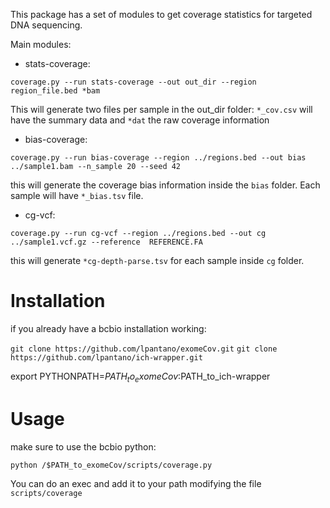 This package has a set of modules to get coverage statistics for targeted DNA sequencing.

Main modules:

* stats-coverage:  

`coverage.py --run stats-coverage --out out_dir --region region_file.bed *bam`

This will generate two files per sample in the out_dir folder:
`*_cov.csv` will have the summary data and `*dat` the raw coverage information 

* bias-coverage: 

`coverage.py --run bias-coverage --region ../regions.bed --out bias ../sample1.bam --n_sample 20 --seed 42`

this will generate the coverage bias information inside the `bias` folder. Each sample
will have `*_bias.tsv` file.

* cg-vcf:

`coverage.py --run cg-vcf --region ../regions.bed --out cg ../sample1.vcf.gz --reference  REFERENCE.FA`

this will generate `*cg-depth-parse.tsv` for each sample inside `cg` folder.


# Installation

if you already have a bcbio installation working:

`git clone https://github.com/lpantano/exomeCov.git`
`git clone https://github.com/lpantano/ich-wrapper.git`

export PYTHONPATH=$PATH_to_exomeCov:$PATH_to_ich-wrapper

# Usage
make sure to use the bcbio python:

`python /$PATH_to_exomeCov/scripts/coverage.py`

You can do an exec and add it to your path modifying the file `scripts/coverage`
